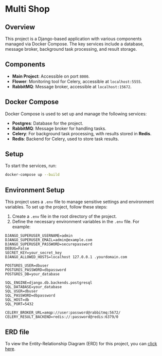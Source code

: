 # Multi Shop

## Overview

This project is a Django-based application with various components managed via Docker Compose. The key services include a database, message broker, background task processing, and result storage.

## Components

- **Main Project**: Accessible on port `8000`.
- **Flower**: Monitoring tool for Celery, accessible at `localhost:5555`.
- **RabbitMQ**: Message broker, accessible at `localhost:15672`.

## Docker Compose

Docker Compose is used to set up and manage the following services:

- **Postgres**: Database for the project.
- **RabbitMQ**: Message broker for handling tasks.
- **Celery**: For background task processing, with results stored in **Redis**.
- **Redis**: Backend for Celery, used to store task results.

## Setup

To start the services, run:

```bash
docker-compose up --build
```



## Environment Setup

This project uses a `.env` file to manage sensitive settings and environment variables. To set up the project, follow these steps:

1. Create a `.env` file in the root directory of the project.
2. Define the necessary environment variables in the `.env` file. For example:

```plaintext
DJANGO_SUPERUSER_USERNAME=admin
DJANGO_SUPERUSER_EMAIL=admin@example.com
DJANGO_SUPERUSER_PASSWORD=securepassword
DEBUG=False
SECRET_KEY=your_secret_key
DJANGO_ALLOWED_HOSTS=localhost 127.0.0.1 .yourdomain.com

POSTGRES_USER=dbuser
POSTGRES_PASSWORD=dbpassword
POSTGRES_DB=your_database

SQL_ENGINE=django.db.backends.postgresql
SQL_DATABASE=your_database
SQL_USER=dbuser
SQL_PASSWORD=dbpassword
SQL_HOST=db
SQL_PORT=5432

CELERY_BROKER_URL=amqp://user:password@rabbitmq:5672/
CELERY_RESULT_BACKEND=redis://:password@redis:6379/0
```

## ERD file
To view the Entity-Relationship Diagram (ERD) for this project, you can [click here](https://viewer.diagrams.net/?tags=%7B%7D&lightbox=1&highlight=0000ff&edit=_blank&layers=1&nav=1&title=project%20django#Uhttps%3A%2F%2Fdrive.google.com%2Fuc%3Fid%3D1_m-yhhjArt8Er5pKhOZtzRFo43Q_h5J6%26export%3Ddownload).

